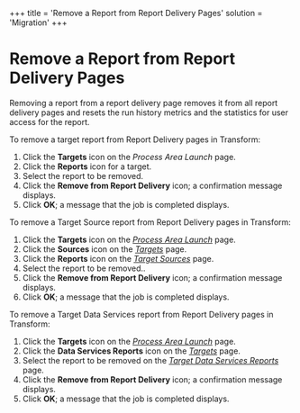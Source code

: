 +++
title = 'Remove a Report from Report Delivery Pages'
solution = 'Migration'
+++

# Remove a Report from Report Delivery Pages

Removing a report from a report delivery page removes it from all report
delivery pages and resets the run history metrics and the statistics for
user access for the report.

To remove a target report from Report Delivery pages in Transform:

1.  Click the **Targets** icon on the *Process Area Launch* page.
2.  Click the **Reports** icon for a target.
3.  Select the report to be removed.
4.  Click the **Remove from Report Delivery** icon; a confirmation
    message displays.
5.  Click **OK**; a message that the job is completed displays.

To remove a Target Source report from Report Delivery pages in
Transform:

1.  Click the **Targets** icon on the *[Process Area
    Launch](../Page_Desc/Process_Area_Launch.htm)* page.
2.  Click the **Sources** icon on the
    *[Targets](../Page_Desc/Targets_H.htm)* page.
3.  Click the **Reports** icon on the *[Target
    Sources](../Page_Desc/Target_Sources_H.htm)* page.
4.  Select the report to be removed..
5.  Click the **Remove from Report Delivery** icon; a confirmation
    message displays.
6.  Click **OK**; a message that the job is completed displays.

To remove a Target Data Services report from Report Delivery pages in
Transform:

1.  Click the **Targets** icon on the *[Process Area
    Launch](../Page_Desc/Process_Area_Launch.htm)* page.
2.  Click the **Data Services Reports** icon on the
    *[Targets](../Page_Desc/Targets_H.htm)* page.
3.  Select the report to be removed on the *[Target Data Services
    Reports](../Page_Desc/Target_Data_Services_Reports_H.htm)* page.
4.  Click the **Remove from Report Delivery** icon; a confirmation
    message displays.
5.  Click **OK**; a message that the job is completed displays.
